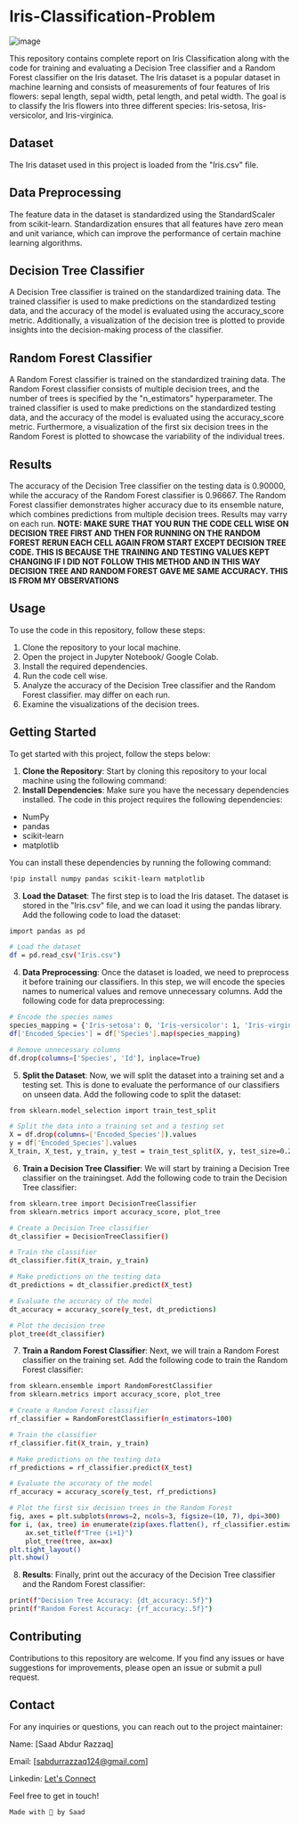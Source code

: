 # Iris-Classification-Problem

  ![image](https://github.com/SaadARazzaq/Iris-Classification-Problem/assets/123338307/29f890b4-827d-4c9a-8fa6-64162b8523a3)

  This repository contains complete report on Iris Classification along with the code for training and evaluating a Decision Tree classifier and a Random Forest classifier on the Iris dataset. The Iris dataset is a popular dataset in machine learning and consists of measurements of four features of Iris flowers: sepal length, sepal width, petal length, and petal width. The goal is to classify the Iris flowers into three different species: Iris-setosa, Iris-versicolor, and Iris-virginica.

## Dataset

The Iris dataset used in this project is loaded from the "Iris.csv" file.

## Data Preprocessing

The feature data in the dataset is standardized using the StandardScaler from scikit-learn. Standardization ensures that all features have zero mean and unit variance, which can improve the performance of certain machine learning algorithms.

## Decision Tree Classifier

A Decision Tree classifier is trained on the standardized training data. The trained classifier is used to make predictions on the standardized testing data, and the accuracy of the model is evaluated using the accuracy_score metric. Additionally, a visualization of the decision tree is plotted to provide insights into the decision-making process of the classifier.

## Random Forest Classifier

A Random Forest classifier is trained on the standardized training data. The Random Forest classifier consists of multiple decision trees, and the number of trees is specified by the "n_estimators" hyperparameter. The trained classifier is used to make predictions on the standardized testing data, and the accuracy of the model is evaluated using the accuracy_score metric. Furthermore, a visualization of the first six decision trees in the Random Forest is plotted to showcase the variability of the individual trees.

## Results

The accuracy of the Decision Tree classifier on the testing data is 0.90000, while the accuracy of the Random Forest classifier is 0.96667. The Random Forest classifier demonstrates higher accuracy due to its ensemble nature, which combines predictions from multiple decision trees. Results may varry on each run.
**NOTE:  MAKE SURE THAT YOU RUN THE CODE CELL WISE ON DECISION TREE FIRST AND THEN FOR RUNNING ON THE RANDOM FOREST RERUN EACH CELL AGAIN FROM START EXCEPT DECISION TREE CODE. THIS IS BECAUSE THE TRAINING AND TESTING VALUES KEPT CHANGING IF I DID NOT FOLLOW THIS METHOD AND IN THIS WAY DECISION TREE AND RANDOM FOREST GAVE ME SAME ACCURACY. THIS IS FROM MY OBSERVATIONS**

## Usage

To use the code in this repository, follow these steps:

1. Clone the repository to your local machine.
2. Open the project in Jupyter Notebook/ Google Colab.
3. Install the required dependencies.
4. Run the code cell wise.
5. Analyze the accuracy of the Decision Tree classifier and the Random Forest classifier. may differ on each run.
6. Examine the visualizations of the decision trees.

## Getting Started

To get started with this project, follow the steps below:

1. **Clone the Repository**: Start by cloning this repository to your local machine using the following command:
2. **Install Dependencies**: Make sure you have the necessary dependencies installed. The code in this project requires the following dependencies:

- NumPy
- pandas
- scikit-learn
- matplotlib

You can install these dependencies by running the following command:
```bash
!pip install numpy pandas scikit-learn matplotlib
```
3. **Load the Dataset**: The first step is to load the Iris dataset. The dataset is stored in the "Iris.csv" file, and we can load it using the pandas library. Add the following code to load the dataset:
```bash
import pandas as pd

# Load the dataset
df = pd.read_csv("Iris.csv")
```
4. **Data Preprocessing**: Once the dataset is loaded, we need to preprocess it before training our classifiers. In this step, we will encode the species names to numerical values and remove unnecessary columns. Add the following code for data preprocessing:
```bash
# Encode the species names
species_mapping = {'Iris-setosa': 0, 'Iris-versicolor': 1, 'Iris-virginica': 2}
df['Encoded_Species'] = df['Species'].map(species_mapping)

# Remove unnecessary columns
df.drop(columns=['Species', 'Id'], inplace=True)
```
5. **Split the Dataset**: Now, we will split the dataset into a training set and a testing set. This is done to evaluate the performance of our classifiers on unseen data. Add the following code to split the dataset:
```bash
from sklearn.model_selection import train_test_split

# Split the data into a training set and a testing set
X = df.drop(columns=['Encoded_Species']).values
y = df['Encoded_Species'].values
X_train, X_test, y_train, y_test = train_test_split(X, y, test_size=0.2, random_state=42)
```
6. **Train a Decision Tree Classifier**: We will start by training a Decision Tree classifier on the trainingset. Add the following code to train the Decision Tree classifier:
```bash
from sklearn.tree import DecisionTreeClassifier
from sklearn.metrics import accuracy_score, plot_tree

# Create a Decision Tree classifier
dt_classifier = DecisionTreeClassifier()

# Train the classifier
dt_classifier.fit(X_train, y_train)

# Make predictions on the testing data
dt_predictions = dt_classifier.predict(X_test)

# Evaluate the accuracy of the model
dt_accuracy = accuracy_score(y_test, dt_predictions)

# Plot the decision tree
plot_tree(dt_classifier)
```
7. **Train a Random Forest Classifier**: Next, we will train a Random Forest classifier on the training set. Add the following code to train the Random Forest classifier:
```bash
from sklearn.ensemble import RandomForestClassifier
from sklearn.metrics import accuracy_score, plot_tree

# Create a Random Forest classifier
rf_classifier = RandomForestClassifier(n_estimators=100)

# Train the classifier
rf_classifier.fit(X_train, y_train)

# Make predictions on the testing data
rf_predictions = rf_classifier.predict(X_test)

# Evaluate the accuracy of the model
rf_accuracy = accuracy_score(y_test, rf_predictions)

# Plot the first six decision trees in the Random Forest
fig, axes = plt.subplots(nrows=2, ncols=3, figsize=(10, 7), dpi=300)
for i, (ax, tree) in enumerate(zip(axes.flatten(), rf_classifier.estimators_[:6])):
    ax.set_title(f"Tree {i+1}")
    plot_tree(tree, ax=ax)
plt.tight_layout()
plt.show()
```
8. **Results**: Finally, print out the accuracy of the Decision Tree classifier and the Random Forest classifier:
```bash
print(f"Decision Tree Accuracy: {dt_accuracy:.5f}")
print(f"Random Forest Accuracy: {rf_accuracy:.5f}")
```

## Contributing

Contributions to this repository are welcome. If you find any issues or have suggestions for improvements, please open an issue or submit a pull request.

## Contact

For any inquiries or questions, you can reach out to the project maintainer:

Name: [Saad Abdur Razzaq]

Email: [sabdurrazzaq124@gmail.com]

Linkedin: [Let's Connect](https://www.linkedin.com/in/saadarazzaq/)

Feel free to get in touch!

```bash
Made with 💖 by Saad
```
